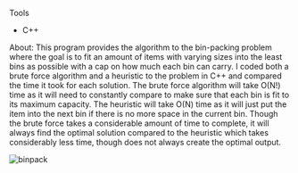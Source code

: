 Tools
- C++

About:
This program provides the algorithm to the bin-packing problem where the goal is to fit an amount of items with varying sizes into the least bins as possible with a cap on how much each bin can carry. I coded both a brute force algorithm and a heuristic to the problem in C++ and compared the time it took for each solution. The brute force algorithm will take O(N!) time as it will need to constantly compare to make sure that each bin is fit to its maximum capacity. The heuristic will take O(N) time as it will just put the item into the next bin if there is no more space in the current bin. Though the brute force takes a considerable amount of time to complete, it 
will always find the optimal solution compared to the heuristic which takes considerably less time, though does not always create the optimal output.

![binpack](https://user-images.githubusercontent.com/107716314/218066285-0ebbe480-2c1f-4dc2-bf07-971a189183a6.JPG)
